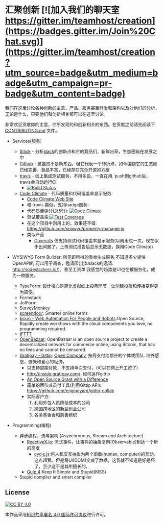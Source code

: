 # 汇聚创新 [![加入我们的聊天室 https://gitter.im/teamhost/creation](https://badges.gitter.im/Join%20Chat.svg)](https://gitter.im/teamhost/creation?utm_source=badge&utm_medium=badge&utm_campaign=pr-badge&utm_content=badge)

我们在这里讨论各种创新的主意、产品、服务甚至开发和架构以及对他们的分析，无论是什么，只要他们和创新相关都可以在这里讨论。

非常欢迎贡献你的主意，你所发现的和创新相关的东西。在贡献之前请先阅读下 [CONTRIBUTING.md][contributing] 文件。


* Services(服务)
  * [Slack](service/slack.cn.md) - 分析[slack][slack]的创新点和它的竟品们，新鲜出笼，生态圈尚在发展之中
  * [Github]() - 这虽然不是新东西，但它代表一个转折点，如今围绕它的生态圈已经完善，竟品丰富，已经存在完全开源的方案
  * [travis](https://travis-ci.org) - 线上集成测试服务，不用多说，一直在用, push到github后， travis会自动运行CI
    * [![Build Status](https://img.shields.io/travis/snowyu/property-manager.js/master.svg)](http://travis-ci.org/snowyu/property-manager.js)
  * [Code Climate](service/codeclimate.md) - 代码质量和代码覆盖率显示服务.
    * [Code Climate Web Site][codeclimate]
    * 和 travis 类似，支持badge图标:
    * 代码质量评分(总5分): [![Code Climate](https://codeclimate.com/github/snowyu/property-manager.js/badges/gpa.svg)](https://codeclimate.com/github/snowyu/property-manager.js)
    * 测试覆盖率:[![Test Coverage](https://codeclimate.com/github/snowyu/property-manager.js/badges/coverage.svg)](https://codeclimate.com/github/snowyu/property-manager.js/coverage)
    * 在这个项目中刚用上的，效果还不错: https://github.com/snowyu/property-manager.js
    * 类似产品
      * [Coveralls](https://coveralls.io/) 仅支持测试代码覆盖率显示服务(以前用过一次，现在似乎出问题了，上传测试报告后显示无数据，换用Code Climate)
* WYSIWYG Form Builder: 所见即所得的表单生成服务,不知道多少提供OpenAPI的
    可以用于调查，邀请函(比如slack的邀请: http://nodeslackers.io/)，甚至工资单
    我感觉的趋势是UI也在被服务化，成为一种服务。
    * TypeForm: 设计核心是简化虚拟线上投票环节，让创建投票和传播变得更为简便。
    * Formstack
    * JotForm
    * SurveyMonkey
    * [screendoor](http://www.dobt.co/screendoor/): Smarter online forms
  * [bip.io - Web Automation For People and Robots](https://bip.io/):Open Source, Rapidly create workflows with the cloud components you love, no programming required.
  * [IFTTT](https://ifttt.com/)
  * [OpenBazaar](https://openbazaar.org/): OpenBazaar is an open source project to create a decentralized network for commerce online, using Bitcoin, that has no fees and cannot be censored.
  * [Gratipay - Gittip](https://gratipay.com): [Open Company][OpenCompany], 按周支付给信任的个体或团队. 培养感恩，慷慨和爱心的经济。
    * 只支持周期付款，不支持单次支付，（可以在网上开工资了）
    * http://inside.gratipay.com/: 如何运作gittip
    * [An Open Source Grant with a Difference](https://blog.engineyard.com/2014/gittip-open-source-grant)
    * 简单的团队成员付工具(利用Gittip API): https://github.com/engineyard/gittip-collab
    * 实际客户方:
      1. 利用外包人员降低成本的公司
      1. 跨国跨地区的新型创业公司
      1. 各类基金会和慈善组织

* Programming(编程)
  * 异步编程，流与架构 (Asynchronous, Stream and Architecture)
    * [ReactiveX.io](http://ReactiveX.io): 流式事件，让事件的抽象复用(Observable)到达一个新的高度
      * [cycle.js](http://cycle.js.org):将人机交互抽象为两个函数(human, computer)的互动,
        这点超赞。但是将UI(DOM)变成了数据，这我就不知道是好是坏了，至少这不是其所擅长的。
    * [Gulp 4](https://github.com/gulpjs/gulp/tree/4.0) Keep It Simple and Stupid(KISS)
  * Stupid compiler and smart compiler


## License

[![CC BY 4.0](https://i.creativecommons.org/l/by/4.0/88x31.png)][CCBY4]

本作品采用[知识共享署名 4.0 国际许可协议][CCBY4]进行许可。

[slack]: https://slack.com/
[bacon.js]: https://github.com/baconjs/bacon.js
[rxjs]: http://reactive-extensions.github.io/RxJS/
[codeclimate]:https://codeclimate.com
[contributing]: https://github.com/teamhost/creation/blob/master/CONTRIBUTING.md
[OpenCompany]: http://www.opencompany.org
[CCBY4]: https://creativecommons.org/licenses/by/4.0/
